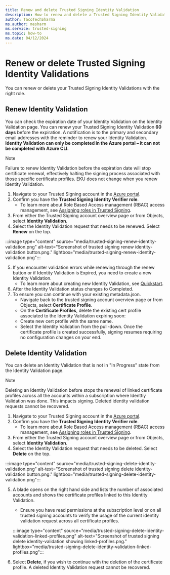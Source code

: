 ```yaml
---
title: Renew and delete Trusted Signing Identity Validation
description: How-to renew and delete a Trusted Signing Identity Validation. 
author: TacoTechSharma
ms.author: mesharm 
ms.service: trusted-signing 
ms.topic: how-to 
ms.date: 04/12/2024 
---
```


# Renew or delete Trusted Signing Identity Validations
You can renew or delete your Trusted Signing Identity Validations with the right role.

## Renew Identity Validation 
You can check the expiration date of your Identity Validation on the Identity Validation page. You can renew your Trusted Signing Identity Validation **60 days** before the expiration. A notification is to the primary and secondary email addresses with the reminder to renew your Identity Validation.
**Identity Validation can only be completed in the Azure portal – it can not be completed with Azure CLI.**

>[!Note]
>Failure to renew Identity Validation before the expiration date will stop certificate renewal, effectively halting the signing process associated with those specific certificate profiles.
>EKU does not change when you renew Identity Validation. 

1. Navigate to your Trusted Signing account in the [Azure portal](https://portal.azure.com/).
2. Confirm you have the **Trusted Signing Identity Verifier role**.
    - To learn more about Role Based Access management (RBAC) access management, see [Assigning roles in Trusted Signing](tutorial-assign-roles.md).
3. From either the Trusted Signing account overview page or from Objects, select **Identity Validation**.
4. Select the Identity Validation request that needs to be renewed. Select **Renew** on the top. 

:::image type="content" source="media/trusted-signing-renew-identity-validation.png" alt-text="Screenshot of trusted signing renew identity-validation button.png." lightbox="media/trusted-signing-renew-identity-validation.png":::

5. If you encounter validation errors while renewing through the renew button or if Identity Validation is Expired, you need to create a new Identity Validation. 
    - To learn more about creating new Identity Validation, see [Quickstart](quickstart.md). 
6. After the Identity Validation status changes to Completed.
7. To ensure you can continue with your existing metadata.json.
    - Navigate back to the trusted signing account overview page or from Objects, select **Certificate Profile**.
    - On the **Certificate Profiles**, delete the existing cert profile associated to the Identity Validation expiring soon:
    - Create new cert profile with the same name.
    - Select the Identity Validation from the pull-down. Once the certificate profile is created successfully, signing resumes requiring no configuration changes on your end.
    
## Delete Identity Validation

You can delete an Identity Validation that is not in "In Progress" state from the Identity Validation page.

>[!Note]
>Deleting an Identity Validation before stops the renewal of linked certificate profiles across all the accounts within a subscription where Identtiy Validation was done. This impacts signing. 
>Deleted identity validation requests cannot be recovered.

1. Navigate to your Trusted Signing account in the [Azure portal](https://portal.azure.com/).
2. Confirm you have the **Trusted Signing Identity Verifier role**.
    - To learn more about Role Based Access management (RBAC) access management, see [Assigning roles in Trusted Signing](tutorial-assign-roles.md).
3. From either the Trusted Signing account overview page or from Objects, select **Identity Validation**.
4. Select the Identity Validation request that needs to be deleted. Select **Delete** on the top. 

:::image type="content" source="media/trusted-signing-delete-identity-validation.png" alt-text="Screenshot of trusted signing delete identity-validation button.png." lightbox="media/trusted-signing-delete-identity-validation.png":::

5. A blade opens on the right hand side and lists the number of associated accounts and shows the certificate profiles linked to this Identity Validation. 
    - Ensure you have read permissions at the subscription level or on all trusted signing accounts to verify the usage of the current identity validation request across all certificate profiles. 
    
    :::image type="content" source="media/trusted-signing-delete-identity-validation-linked-profiles.png" alt-text="Screenshot of trusted signing delete identity-validation showing linked-profiles.png." lightbox="media/trusted-signing-delete-identity-validation-linked-profiles.png"::: 

6. Select **Delete**, if you wish to continue with the deletion of the certificate profile. A deleted Identity Validation request cannot be recovered. 
    
